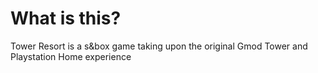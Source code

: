 # What is this?
Tower Resort is a s&box game taking upon the original Gmod Tower and Playstation Home experience
